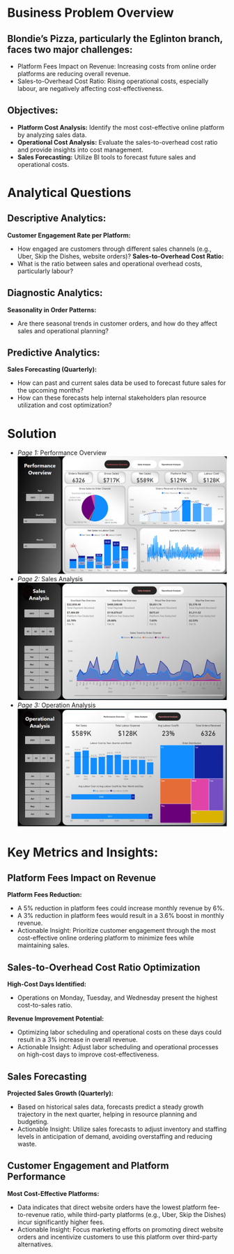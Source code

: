 # Business Problem Overview
## Blondie’s Pizza, particularly the Eglinton branch, faces two major challenges:
- Platform Fees Impact on Revenue: Increasing costs from online order platforms are reducing overall revenue.
- Sales-to-Overhead Cost Ratio: Rising operational costs, especially labour, are negatively affecting cost-effectiveness.

## Objectives:
- **Platform Cost Analysis:** Identify the most cost-effective online platform by analyzing sales data.
- **Operational Cost Analysis:** Evaluate the sales-to-overhead cost ratio and provide insights into cost management.
- **Sales Forecasting:** Utilize BI tools to forecast future sales and operational costs.

# Analytical Questions
## Descriptive Analytics:
**Customer Engagement Rate per Platform:**
- How engaged are customers through different sales channels (e.g., Uber, Skip the Dishes, website orders)?
**Sales-to-Overhead Cost Ratio:**
- What is the ratio between sales and operational overhead costs, particularly labour?

## Diagnostic Analytics:
**Seasonality in Order Patterns:**
- Are there seasonal trends in customer orders, and how do they affect sales and operational planning?

## Predictive Analytics:
**Sales Forecasting (Quarterly):**
- How can past and current sales data be used to forecast future sales for the upcoming months?
- How can these forecasts help internal stakeholders plan resource utilization and cost optimization?

# Solution
- *Page 1:* Performance Overview   
![Dashboard 1](assests/img/dash1.png)
- *Page 2:* Sales Analysis
![Dashboard 2](assests/img/dash2.png)
- *Page 3:* Operation Analysis
![Dashboard 3](assests/img/dsah3.png)

# Key Metrics and Insights:
## Platform Fees Impact on Revenue
**Platform Fees Reduction:**
- A 5% reduction in platform fees could increase monthly revenue by 6%.
- A 3% reduction in platform fees would result in a 3.6% boost in monthly revenue.
- Actionable Insight: Prioritize customer engagement through the most cost-effective online ordering platform to minimize fees while maintaining sales.

## Sales-to-Overhead Cost Ratio Optimization
**High-Cost Days Identified:**
- Operations on Monday, Tuesday, and Wednesday present the highest cost-to-sales ratio.

**Revenue Improvement Potential:**
- Optimizing labor scheduling and operational costs on these days could result in a 3% increase in overall revenue.
- Actionable Insight: Adjust labor scheduling and operational processes on high-cost days to improve cost-effectiveness.

## Sales Forecasting
**Projected Sales Growth (Quarterly):**
- Based on historical sales data, forecasts predict a steady growth trajectory in the next quarter, helping in resource planning and budgeting.
- Actionable Insight: Utilize sales forecasts to adjust inventory and staffing levels in anticipation of demand, avoiding overstaffing and reducing waste.

## Customer Engagement and Platform Performance
**Most Cost-Effective Platforms:**
- Data indicates that direct website orders have the lowest platform fee-to-revenue ratio, while third-party platforms (e.g., Uber, Skip the Dishes) incur significantly higher fees.
- Actionable Insight: Focus marketing efforts on promoting direct website orders and incentivize customers to use this platform over third-party alternatives.
